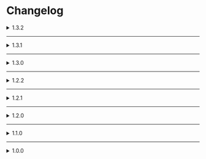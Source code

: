 # Changelog

<details>
<summary>1.3.2</summary>

## Changed
- [(#2)](https://github.com/QuadMesh/QMLC_YippeeKeyMod/issues/2) Updated Csync dependancy to 2.0.0, fixing a game-breaking issue in the process.
- [(#3)](https://github.com/QuadMesh/QMLC_YippeeKeyMod/issues/3) Fixed an issue that could occur when the Company building kills the player, that would cause the mod to stop working completely.
</details>
<hr>

<details>
<summary>1.3.1</summary>

## Changed
- Fixed an issue that could occur when dying by certain events (Dead body being destroyed)
</details>
<hr>

<details>
<summary>1.3.0</summary>

## Added
- local pitch fluctuation to make shouting 'Yippee!' more fun.
- Dead players may now be heard by alive players (very silently)
- Config that dictates whether or not dead players can yippe to alive players [Default: on]
- Config that dictates whether or not dead players alert Enemies [Default: off]
- Config that allows 'Yippee!'s to fluctuate in pitch when shouted. [Default: on]
- Config that allows 'Yippee!'s to overlap instead of restarting [Default: off]
- Added more logging entries for these events.

## Changed
- Updated Csync Dependency from 1.0.7 to 1.0.8
- Confetti now scales down over time, looks really nice!
- Confetti now spawns in a circle around the player using noise to add a more 'weightless' feeling.
- Reworked a majority of the networking code.
- Certain config names changed

</details>
<hr>

<details>
<summary>1.2.2</summary>

## Changed

- Patched an issue where using chat could cause an unexpected 'Yippee!' to be shouted. [(Issue #1)](https://github.com/QuadMesh/QMLC_YippeeKeyMod/issues/1)
- Patched an issue where stray confetti was spawned when dead players used 'Yippee!

</details>
<hr>
<details>
<summary>1.2.1</summary>

## Changed

- Updated Csync Dependency from 1.0.6 to 1.0.7
- Updated changelog file to fix spelling mistakes

</details>
<hr>
<details>
<summary>1.2.0</summary>

## Added

- Dead players can now 'Yippee' to eachother!
- Cooldown config for those who dislike spamming. Please note: this is Host controlled, make sure to ask the host to enable cooldowns if you really dislike it. Cooldown is **OFF** by default
- Cooldown time for set cooldown, defaults to 2 seconds.

## Changed

- changed 'Yippee' sound to one with less clicky audio

### Enjoy!!

</details>
<hr>

<details>
<summary>1.1.0</summary>

## Added

- Walkie talkie now transmits the sound when shouting 'Yippee!' (minor oversight, my bad!)
- Added config value for the volume of shouting 'Yippee!'.
- Added config value for how far the EnemyAI detection range is when shouting 'Yippee! (if enabled)
- Added config value for how loud the EnemyAI detection volume is when shouting 'Yippee! (if enabled)
- Added syncing to config values using Csync. This means that no matter what your config file is, everything marked with '(HOST ONLY)' will be synced when playing online or in a LAN.

## Changed

- Confetti spam has been reduced, but can be re-enabled in the configs for those who desperately want to cause confetti rain.

</details>
<hr>
<details>
<summary>1.0.0</summary>

## Added

- Yippee Key (Configurable)
- Notify enemies on 'Yippee' (Configurable)
- Confetti (Configurable)
- Debug messages (Configurable)

</details>
